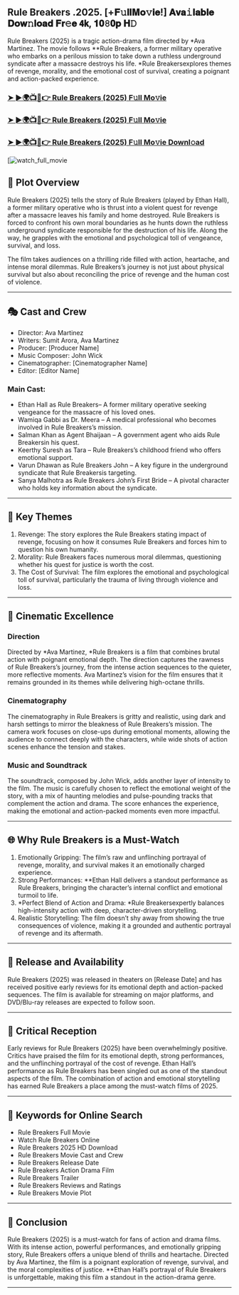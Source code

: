 ## Rule Breakers .2025. [+𝐅𝚞𝐥𝐥𝐌𝐨𝚟𝐢𝐞!] 𝐀𝐯𝐚𝚒𝐥𝐚𝐛𝐥𝐞 𝐃𝐨𝐰𝚗𝐥𝐨𝐚𝐝 𝐅𝐫𝚎𝐞 𝟰𝗸, 𝟏𝟎𝟾𝟎𝐩 𝐇𝙳

Rule Breakers (2025) is a tragic action-drama film directed by *Ava Martinez. The movie follows **Rule Breakers, a former military operative who embarks on a perilous mission to take down a ruthless underground syndicate after a massacre destroys his life. *Rule Breakersexplores themes of revenge, morality, and the emotional cost of survival, creating a poignant and action-packed experience.

### [➤ ►🌍📺📱👉   Rule Breakers (2025) F𝚞ll Mo𝚟ie](https://cutt.ly/BrtNaCqI)

### [➤ ►🌍📺📱👉   Rule Breakers (2025) F𝚞ll Mo𝚟ie](https://cutt.ly/BrtNaCqI)

### [➤ ►🌍📺📱👉   Rule Breakers (2025) F𝚞ll Mo𝚟ie Downl𝚘ad](https://cutt.ly/BrtNaCqI)

[![watch_full_movie](https://media.themoviedb.org/t/p/w533_and_h300_bestv2/aoC3JKKUWmQDtIZoQ1GNnAaMave.jpg)

## 📖 Plot Overview

Rule Breakers (2025) tells the story of Rule Breakers (played by Ethan Hall), a former military operative who is thrust into a violent quest for revenge after a massacre leaves his family and home destroyed. Rule Breakers is forced to confront his own moral boundaries as he hunts down the ruthless underground syndicate responsible for the destruction of his life. Along the way, he grapples with the emotional and psychological toll of vengeance, survival, and loss.

The film takes audiences on a thrilling ride filled with action, heartache, and intense moral dilemmas. Rule Breakers’s journey is not just about physical survival but also about reconciling the price of revenge and the human cost of violence.

---

## 🎭 Cast and Crew

- Director: Ava Martinez  
- Writers: Sumit Arora, Ava Martinez  
- Producer: [Producer Name]  
- Music Composer: John Wick  
- Cinematographer: [Cinematographer Name]  
- Editor: [Editor Name]  

### Main Cast:

- Ethan Hall as Rule Breakers– A former military operative seeking vengeance for the massacre of his loved ones.  
- Wamiqa Gabbi as Dr. Meera – A medical professional who becomes involved in Rule Breakers’s mission.  
- Salman Khan as Agent Bhaijaan – A government agent who aids Rule Breakersin his quest.  
- Keerthy Suresh as Tara – Rule Breakers’s childhood friend who offers emotional support.  
- Varun Dhawan as Rule Breakers John – A key figure in the underground syndicate that Rule Breakersis targeting.  
- Sanya Malhotra as Rule Breakers John’s First Bride – A pivotal character who holds key information about the syndicate.

---

## 🌟 Key Themes

1. Revenge: The story explores the Rule Breakers stating impact of revenge, focusing on how it consumes Rule Breakers and forces him to question his own humanity.  
2. Morality: Rule Breakers faces numerous moral dilemmas, questioning whether his quest for justice is worth the cost.  
3. The Cost of Survival: The film explores the emotional and psychological toll of survival, particularly the trauma of living through violence and loss.

---

## 🎥 Cinematic Excellence

### Direction  
Directed by *Ava Martinez, *Rule Breakers is a film that combines brutal action with poignant emotional depth. The direction captures the rawness of Rule Breakers’s journey, from the intense action sequences to the quieter, more reflective moments. Ava Martinez’s vision for the film ensures that it remains grounded in its themes while delivering high-octane thrills.

### Cinematography  
The cinematography in Rule Breakers is gritty and realistic, using dark and harsh settings to mirror the bleakness of Rule Breakers’s mission. The camera work focuses on close-ups during emotional moments, allowing the audience to connect deeply with the characters, while wide shots of action scenes enhance the tension and stakes.

### Music and Soundtrack  
The soundtrack, composed by John Wick, adds another layer of intensity to the film. The music is carefully chosen to reflect the emotional weight of the story, with a mix of haunting melodies and pulse-pounding tracks that complement the action and drama. The score enhances the experience, making the emotional and action-packed moments even more impactful.

---

## 🌐 Why Rule Breakers is a Must-Watch

1. Emotionally Gripping: The film’s raw and unflinching portrayal of revenge, morality, and survival makes it an emotionally charged experience.  
2. Strong Performances: **Ethan Hall delivers a standout performance as Rule Breakers, bringing the character’s internal conflict and emotional turmoil to life.  
3. *Perfect Blend of Action and Drama: *Rule Breakersexpertly balances high-intensity action with deep, character-driven storytelling.  
4. Realistic Storytelling: The film doesn’t shy away from showing the true consequences of violence, making it a grounded and authentic portrayal of revenge and its aftermath.

---

## 📅 Release and Availability

Rule Breakers (2025) was released in theaters on [Release Date] and has received positive early reviews for its emotional depth and action-packed sequences. The film is available for streaming on major platforms, and DVD/Blu-ray releases are expected to follow soon.

---

## 📝 Critical Reception

Early reviews for Rule Breakers (2025) have been overwhelmingly positive. Critics have praised the film for its emotional depth, strong performances, and the unflinching portrayal of the cost of revenge. Ethan Hall’s performance as Rule Breakers has been singled out as one of the standout aspects of the film. The combination of action and emotional storytelling has earned Rule Breakers a place among the must-watch films of 2025.

---

## 🔑 Keywords for Online Search

- Rule Breakers Full Movie  
- Watch Rule Breakers Online  
- Rule Breakers 2025 HD Download  
- Rule Breakers Movie Cast and Crew  
- Rule Breakers Release Date  
- Rule Breakers Action Drama Film  
- Rule Breakers Trailer  
- Rule Breakers Reviews and Ratings  
- Rule Breakers Movie Plot  

---

## 📢 Conclusion

Rule Breakers (2025) is a must-watch for fans of action and drama films. With its intense action, powerful performances, and emotionally gripping story, Rule Breakers offers a unique blend of thrills and heartache. Directed by Ava Martinez, the film is a poignant exploration of revenge, survival, and the moral complexities of justice. **Ethan Hall’s portrayal of Rule Breakers is unforgettable, making this film a standout in the action-drama genre.

---

